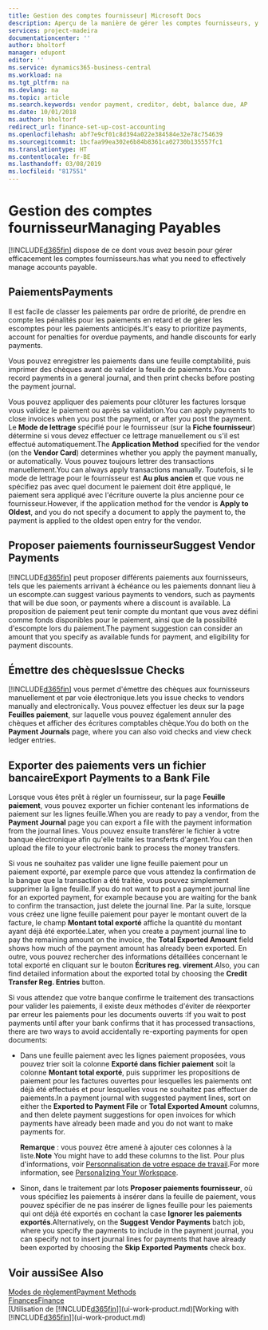 ```yaml
---
title: Gestion des comptes fournisseur| Microsoft Docs
description: Aperçu de la manière de gérer les comptes fournisseurs, y compris les paiements fournisseur, les créditeurs, les dettes, et le solde dû.
services: project-madeira
documentationcenter: ''
author: bholtorf
manager: edupont
editor: ''
ms.service: dynamics365-business-central
ms.workload: na
ms.tgt_pltfrm: na
ms.devlang: na
ms.topic: article
ms.search.keywords: vendor payment, creditor, debt, balance due, AP
ms.date: 10/01/2018
ms.author: bholtorf
redirect_url: finance-set-up-cost-accounting
ms.openlocfilehash: abf7e9cf01c8d394a022e384584e32e78c754639
ms.sourcegitcommit: 1bcfaa99ea302e6b84b8361ca02730b135557fc1
ms.translationtype: HT
ms.contentlocale: fr-BE
ms.lasthandoff: 03/08/2019
ms.locfileid: "817551"
---
```

# <a name="managing-payables"></a><span data-ttu-id="86c44-103">Gestion des comptes fournisseur</span><span class="sxs-lookup"><span data-stu-id="86c44-103">Managing Payables</span></span>
[!INCLUDE[d365fin](includes/d365fin_md.md)] <span data-ttu-id="86c44-104">dispose de ce dont vous avez besoin pour gérer efficacement les comptes fournisseurs.</span><span class="sxs-lookup"><span data-stu-id="86c44-104">has what you need to effectively manage accounts payable.</span></span>  

## <a name="payments"></a><span data-ttu-id="86c44-105">Paiements</span><span class="sxs-lookup"><span data-stu-id="86c44-105">Payments</span></span>
<span data-ttu-id="86c44-106">Il est facile de classer les paiements par ordre de priorité, de prendre en compte les pénalités pour les paiements en retard et de gérer les escomptes pour les paiements anticipés.</span><span class="sxs-lookup"><span data-stu-id="86c44-106">It's easy to prioritize payments, account for penalties for overdue payments, and handle discounts for early payments.</span></span>

<span data-ttu-id="86c44-107">Vous pouvez enregistrer les paiements dans une feuille comptabilité, puis imprimer des chèques avant de valider la feuille de paiements.</span><span class="sxs-lookup"><span data-stu-id="86c44-107">You can record payments in a general journal, and then print checks before posting the payment journal.</span></span>

<span data-ttu-id="86c44-108">Vous pouvez appliquer des paiements pour clôturer les factures lorsque vous validez le paiement ou après sa validation.</span><span class="sxs-lookup"><span data-stu-id="86c44-108">You can apply payments to close invoices when you post the payment, or after you post the payment.</span></span> <span data-ttu-id="86c44-109">Le **Mode de lettrage** spécifié pour le fournisseur (sur la **Fiche fournisseur**) détermine si vous devez effectuer ce lettrage manuellement ou s'il est effectué automatiquement.</span><span class="sxs-lookup"><span data-stu-id="86c44-109">The **Application Method** specified for the vendor (on the **Vendor Card**) determines whether you apply the payment manually, or automatically.</span></span> <span data-ttu-id="86c44-110">Vous pouvez toujours lettrer des transactions manuellement.</span><span class="sxs-lookup"><span data-stu-id="86c44-110">You can always apply transactions manually.</span></span> <span data-ttu-id="86c44-111">Toutefois, si le mode de lettrage pour le fournisseur est **Au plus ancien** et que vous ne spécifiez pas avec quel document le paiement doit être appliqué, le paiement sera appliqué avec l'écriture ouverte la plus ancienne pour ce fournisseur.</span><span class="sxs-lookup"><span data-stu-id="86c44-111">However, if the application method for the vendor is **Apply to Oldest**, and you do not specify a document to apply the payment to, the payment is applied to the oldest open entry for the vendor.</span></span>

## <a name="suggest-vendor-payments"></a><span data-ttu-id="86c44-112">Proposer paiements fournisseur</span><span class="sxs-lookup"><span data-stu-id="86c44-112">Suggest Vendor Payments</span></span>
[!INCLUDE[d365fin](includes/d365fin_md.md)] <span data-ttu-id="86c44-113">peut proposer différents paiements aux fournisseurs, tels que les paiements arrivant à échéance ou les paiements donnant lieu à un escompte.</span><span class="sxs-lookup"><span data-stu-id="86c44-113">can suggest various payments to vendors, such as payments that will be due soon, or payments where a discount is available.</span></span> <span data-ttu-id="86c44-114">La proposition de paiement peut tenir compte du montant que vous avez défini comme fonds disponibles pour le paiement, ainsi que de la possibilité d'escompte lors du paiement.</span><span class="sxs-lookup"><span data-stu-id="86c44-114">The payment suggestion can consider an amount that you specify as available funds for payment, and eligibility for payment discounts.</span></span>

## <a name="issue-checks"></a><span data-ttu-id="86c44-115">Émettre des chèques</span><span class="sxs-lookup"><span data-stu-id="86c44-115">Issue Checks</span></span>
[!INCLUDE[d365fin](includes/d365fin_md.md)] <span data-ttu-id="86c44-116">vous permet d'émettre des chèques aux fournisseurs manuellement et par voie électronique.</span><span class="sxs-lookup"><span data-stu-id="86c44-116">lets you issue checks to vendors manually and electronically.</span></span> <span data-ttu-id="86c44-117">Vous pouvez effectuer les deux sur la page **Feuilles paiement**, sur laquelle vous pouvez également annuler des chèques et afficher des écritures comptables chèque.</span><span class="sxs-lookup"><span data-stu-id="86c44-117">You do both on the **Payment Journals** page, where you can also void checks and view check ledger entries.</span></span>

## <a name="export-payments-to-a-bank-file"></a><span data-ttu-id="86c44-118">Exporter des paiements vers un fichier bancaire</span><span class="sxs-lookup"><span data-stu-id="86c44-118">Export Payments to a Bank File</span></span>
<span data-ttu-id="86c44-119">Lorsque vous êtes prêt à régler un fournisseur, sur la page **Feuille paiement**, vous pouvez exporter un fichier contenant les informations de paiement sur les lignes feuille.</span><span class="sxs-lookup"><span data-stu-id="86c44-119">When you are ready to pay a vendor, from the **Payment Journal** page you can export a file with the payment information from the journal lines.</span></span> <span data-ttu-id="86c44-120">Vous pouvez ensuite transférer le fichier à votre banque électronique afin qu'elle traite les transferts d'argent.</span><span class="sxs-lookup"><span data-stu-id="86c44-120">You can then upload the file to your electronic bank to process the money transfers.</span></span>

<span data-ttu-id="86c44-121">Si vous ne souhaitez pas valider une ligne feuille paiement pour un paiement exporté, par exemple parce que vous attendez la confirmation de la banque que la transaction a été traitée, vous pouvez simplement supprimer la ligne feuille.</span><span class="sxs-lookup"><span data-stu-id="86c44-121">If you do not want to post a payment journal line for an exported payment, for example because you are waiting for the bank to confirm the transaction, just delete the journal line.</span></span> <span data-ttu-id="86c44-122">Par la suite, lorsque vous créez une ligne feuille paiement pour payer le montant ouvert de la facture, le champ **Montant total exporté** affiche la quantité du montant ayant déjà été exportée.</span><span class="sxs-lookup"><span data-stu-id="86c44-122">Later, when you create a payment journal line to pay the remaining amount on the invoice, the **Total Exported Amount** field shows how much of the payment amount has already been exported.</span></span> <span data-ttu-id="86c44-123">En outre, vous pouvez rechercher des informations détaillées concernant le total exporté en cliquant sur le bouton **Écritures reg. virement**.</span><span class="sxs-lookup"><span data-stu-id="86c44-123">Also, you can find detailed information about the exported total by choosing the **Credit Transfer Reg. Entries** button.</span></span>

<span data-ttu-id="86c44-124">Si vous attendez que votre banque confirme le traitement des transactions pour valider les paiements, il existe deux méthodes d'éviter de réexporter par erreur les paiements pour les documents ouverts :</span><span class="sxs-lookup"><span data-stu-id="86c44-124">If you wait to post payments until after your bank confirms that it has processed transactions, there are two ways to avoid accidentally re-exporting payments for open documents:</span></span>  

* <span data-ttu-id="86c44-125">Dans une feuille paiement avec les lignes paiement proposées, vous pouvez trier soit la colonne **Exporté dans fichier paiement** soit la colonne **Montant total exporté**, puis supprimer les propositions de paiement pour les factures ouvertes pour lesquelles les paiements ont déjà été effectués et pour lesquelles vous ne souhaitez pas effectuer de paiements.</span><span class="sxs-lookup"><span data-stu-id="86c44-125">In a payment journal with suggested payment lines, sort on either the **Exported to Payment File** or **Total Exported Amount** columns, and then delete payment suggestions for open invoices for which payments have already been made and you do not want to make payments for.</span></span>

    <span data-ttu-id="86c44-126">**Remarque** : vous pouvez être amené à ajouter ces colonnes à la liste.</span><span class="sxs-lookup"><span data-stu-id="86c44-126">**Note** You might have to add these columns to the list.</span></span> <span data-ttu-id="86c44-127">Pour plus d'informations, voir [Personnalisation de votre espace de travail](ui-personalization-user.md).</span><span class="sxs-lookup"><span data-stu-id="86c44-127">For more information, see [Personalizing Your Workspace](ui-personalization-user.md).</span></span>  
* <span data-ttu-id="86c44-128">Sinon, dans le traitement par lots **Proposer paiements fournisseur**, où vous spécifiez les paiements à insérer dans la feuille de paiement, vous pouvez spécifier de ne pas insérer de lignes feuille pour les paiements qui ont déjà été exportés en cochant la case **Ignorer les paiements exportés**.</span><span class="sxs-lookup"><span data-stu-id="86c44-128">Alternatively, on the **Suggest Vendor Payments** batch job, where you specify the payments to include in the payment journal, you can specify not to insert journal lines for payments that have already been exported by choosing the **Skip Exported Payments** check box.</span></span>

## <a name="see-also"></a><span data-ttu-id="86c44-129">Voir aussi</span><span class="sxs-lookup"><span data-stu-id="86c44-129">See Also</span></span>
[<span data-ttu-id="86c44-130">Modes de règlement</span><span class="sxs-lookup"><span data-stu-id="86c44-130">Payment Methods</span></span>](finance-payment-methods.md)  
[<span data-ttu-id="86c44-131">Finances</span><span class="sxs-lookup"><span data-stu-id="86c44-131">Finance</span></span>](finance.md)  
<span data-ttu-id="86c44-132">[Utilisation de [!INCLUDE[d365fin](includes/d365fin_md.md)]](ui-work-product.md)</span><span class="sxs-lookup"><span data-stu-id="86c44-132">[Working with [!INCLUDE[d365fin](includes/d365fin_md.md)]](ui-work-product.md)</span></span>
